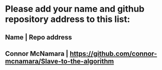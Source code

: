 # Please add your name and github repository address to this list:

## Name | Repo address
## Connor McNamara | https://github.com/connor-mcnamara/Slave-to-the-algorithm

